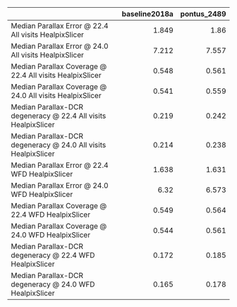 |                                                                |   baseline2018a |   pontus_2489 |
|:---------------------------------------------------------------|----------------:|--------------:|
| Median Parallax Error @ 22.4 All visits HealpixSlicer          |           1.849 |         1.86  |
| Median Parallax Error @ 24.0 All visits HealpixSlicer          |           7.212 |         7.557 |
| Median Parallax Coverage @ 22.4 All visits HealpixSlicer       |           0.548 |         0.561 |
| Median Parallax Coverage @ 24.0 All visits HealpixSlicer       |           0.541 |         0.559 |
| Median Parallax-DCR degeneracy @ 22.4 All visits HealpixSlicer |           0.219 |         0.242 |
| Median Parallax-DCR degeneracy @ 24.0 All visits HealpixSlicer |           0.214 |         0.238 |
| Median Parallax Error @ 22.4 WFD HealpixSlicer                 |           1.638 |         1.631 |
| Median Parallax Error @ 24.0 WFD HealpixSlicer                 |           6.32  |         6.573 |
| Median Parallax Coverage @ 22.4 WFD HealpixSlicer              |           0.549 |         0.564 |
| Median Parallax Coverage @ 24.0 WFD HealpixSlicer              |           0.544 |         0.561 |
| Median Parallax-DCR degeneracy @ 22.4 WFD HealpixSlicer        |           0.172 |         0.185 |
| Median Parallax-DCR degeneracy @ 24.0 WFD HealpixSlicer        |           0.165 |         0.178 |
